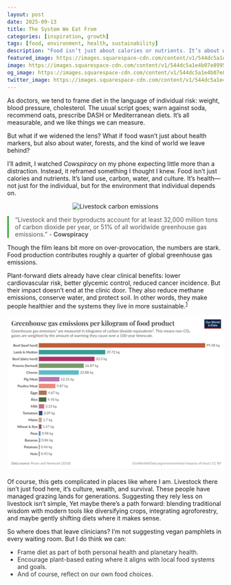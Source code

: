 ```yaml
---
layout: post
date: 2025-09-13
title: The System We Eat From
categories: [inspiration, growth]
tags: [food, environment, health, sustainability]
description: "Food isn’t just about calories or nutrients. It’s about water, forests, culture, and the world we leave behind. Plant-forward diets benefit both personal and planetary health."
featured_image: https://images.squarespace-cdn.com/content/v1/544dc5a1e4b07e8995e3effa/1416516085396-O8DWGJU97DV9E3NVZPQ5/image-asset.png
image: https://images.squarespace-cdn.com/content/v1/544dc5a1e4b07e8995e3effa/1416516085396-O8DWGJU97DV9E3NVZPQ5/image-asset.png
og_image: https://images.squarespace-cdn.com/content/v1/544dc5a1e4b07e8995e3effa/1416516085396-O8DWGJU97DV9E3NVZPQ5/image-asset.png
twitter_image: https://images.squarespace-cdn.com/content/v1/544dc5a1e4b07e8995e3effa/1416516085396-O8DWGJU97DV9E3NVZPQ5/image-asset.png
---
```


As doctors, we tend to frame diet in the language of individual risk: weight, blood pressure, cholesterol. The usual script goes; warn against soda, recommend oats, prescribe DASH or Mediterranean diets. It’s all measurable, and we like things we can measure.

But what if we widened the lens? What if food wasn’t just about health markers, but also about water, forests, and the kind of world we leave behind?

I’ll admit, I watched *Cowspiracy* on my phone expecting little more than a distraction. Instead, it reframed something I thought I knew. Food isn’t just calories and nutrients. It’s land use, carbon, water, and culture. It’s health—not just for the individual, but for the environment that individual depends on.

<!-- Image before the quote -->
<div style="text-align:center; margin: 1em 0;">
  <img src="https://images.squarespace-cdn.com/content/v1/544dc5a1e4b07e8995e3effa/1416516085396-O8DWGJU97DV9E3NVZPQ5/image-asset.png" alt="Livestock carbon emissions" style="max-width:100%; height:auto;">
</div>

<div style="border-left: 4px solid #4CAF50; padding-left: 1em; margin: 1em 0; color: #555;">
“Livestock and their byproducts account for at least 32,000 million tons of carbon dioxide per year, or 51% of all worldwide greenhouse gas emissions.” - <strong>Cowspiracy</strong>
</div>

Though the film leans bit more on over-provocation, the numbers are stark. Food production contributes roughly a quarter of global greenhouse gas emissions.  

Plant-forward diets already have clear clinical benefits: lower cardiovascular risk, better glycemic control, reduced cancer incidence. But their impact doesn’t end at the clinic door. They also reduce methane emissions, conserve water, and protect soil. In other words, they make people healthier and the systems they live in more sustainable.<sup style="color:red;"><a href="https://ourworldindata.org/environmental-impacts-of-food" target="_blank">1</a></sup>

<!-- Single GitHub image -->
<div style="text-align:center; margin: 1em 0;">
  <img src="https://raw.githubusercontent.com/theupshift/theupshift.github.io/master/images/ghg-per-kg-poore.png" style="max-width:100%; height:auto;" alt="Environmental impacts of agriculture">
</div>
<!--more-->
Of course, this gets complicated in places like where I am. Livestock there isn’t just food here, it’s culture, wealth, and survival. These people have managed grazing lands for generations. Suggesting they rely less on livestock isn’t simple, Yet maybe there’s a path forward: blending traditional wisdom with modern tools like diversifying crops, integrating agroforestry, and maybe gently shifting diets where it makes sense.

So where does that leave clinicians? I’m not suggesting vegan pamphlets in every waiting room. But I do think we can:

<div style="margin: 1em 0; color: #333;">
<ul>
  <li>Frame diet as part of both personal health and planetary health.</li>
  <li>Encourage plant-based eating where it aligns with local food systems and goals.</li>
  <li>And of course, reflect on our own food choices.</li>
</ul>
</div>
